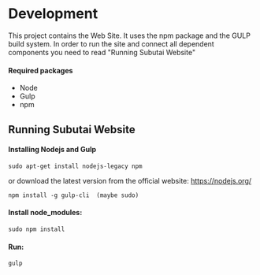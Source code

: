 # Development

This project contains the Web Site. It uses the npm package and the GULP build system. In order to run the site and connect all dependent components you need to read "Running Subutai Website"

#### Required packages

 * Node
 * Gulp
 * npm


## Running Subutai Website

#### Installing Nodejs and Gulp
```
sudo apt-get install nodejs-legacy npm 
```

or download the latest version from the official website: https://nodejs.org/

```
npm install -g gulp-cli  (maybe sudo)
```


#### Install node_modules:
```
sudo npm install
```

#### Run:

```
gulp
```

